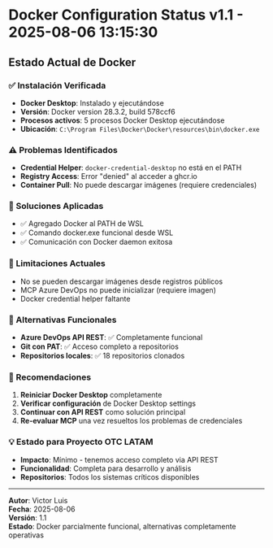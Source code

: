 # Docker Configuration Status v1.1 - 2025-08-06 13:15:30

## Estado Actual de Docker

### ✅ Instalación Verificada
- **Docker Desktop**: Instalado y ejecutándose
- **Versión**: Docker version 28.3.2, build 578ccf6
- **Procesos activos**: 5 procesos Docker Desktop ejecutándose
- **Ubicación**: `C:\Program Files\Docker\Docker\resources\bin\docker.exe`

### ⚠️ Problemas Identificados
- **Credential Helper**: `docker-credential-desktop` no está en el PATH
- **Registry Access**: Error "denied" al acceder a ghcr.io
- **Container Pull**: No puede descargar imágenes (requiere credenciales)

### 🔧 Soluciones Aplicadas
- ✅ Agregado Docker al PATH de WSL
- ✅ Comando docker.exe funcional desde WSL
- ✅ Comunicación con Docker daemon exitosa

### 🚫 Limitaciones Actuales
- No se pueden descargar imágenes desde registros públicos
- MCP Azure DevOps no puede inicializar (requiere imagen)
- Docker credential helper faltante

### 🎯 Alternativas Funcionales
- **Azure DevOps API REST**: ✅ Completamente funcional
- **Git con PAT**: ✅ Acceso completo a repositorios
- **Repositorios locales**: ✅ 18 repositorios clonados

### 📝 Recomendaciones
1. **Reiniciar Docker Desktop** completamente
2. **Verificar configuración** de Docker Desktop settings
3. **Continuar con API REST** como solución principal
4. **Re-evaluar MCP** una vez resueltos los problemas de credenciales

### 💡 Estado para Proyecto OTC LATAM
- **Impacto**: Mínimo - tenemos acceso completo via API REST
- **Funcionalidad**: Completa para desarrollo y análisis
- **Repositorios**: Todos los sistemas críticos disponibles

---
**Autor**: Victor Luis  
**Fecha**: 2025-08-06  
**Versión**: 1.1  
**Estado**: Docker parcialmente funcional, alternativas completamente operativas